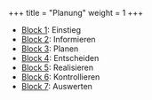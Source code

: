 +++
title = "Planung"
weight = 1
+++

- [Block 1](/planung/block1): Einstieg
- [Block 2](/planung/block2): Informieren
- [Block 3](/planung/block3): Planen
- [Block 4](/planung/block4): Entscheiden
- [Block 5](/planung/block5): Realisieren
- [Block 6](/planung/block6): Kontrollieren
- [Block 7](/planung/block7): Auswerten
